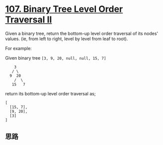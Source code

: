 # [107. Binary Tree Level Order Traversal II](https://leetcode.com/problems/binary-tree-level-order-traversal-ii/)

Given a binary tree, return the bottom-up level order traversal of its nodes'
values. (ie, from left to right, level by level from leaf to root).

For example:

Given binary tree `[3, 9, 20, null, null, 15, 7]`

```
    3
   / \
  9  20
    /  \
   15   7
```

return its bottom-up level order traversal as;

```
[
  [15, 7],
  [9, 20],
  [3]
]
```

## 思路

